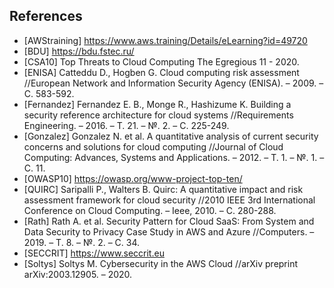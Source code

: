 
## References

* [AWStraining] https://www.aws.training/Details/eLearning?id=49720
* [BDU] https://bdu.fstec.ru/
* [CSA10] Top Threats to Cloud Computing The Egregious 11 - 2020.
* [ENISA] Catteddu D., Hogben G. Cloud computing risk assessment //European Network and Information Security Agency (ENISA). – 2009. – С. 583-592.
* [Fernandez] Fernandez E. B., Monge R., Hashizume K. Building a security reference architecture for cloud systems //Requirements Engineering. – 2016. – Т. 21. – №. 2. – С. 225-249.
* [Gonzalez] Gonzalez N. et al. A quantitative analysis of current security concerns and solutions for cloud computing //Journal of Cloud Computing: Advances, Systems and Applications. – 2012. – Т. 1. – №. 1. – С. 11.
* [OWASP10] https://owasp.org/www-project-top-ten/
* [QUIRC] Saripalli P., Walters B. Quirc: A quantitative impact and risk assessment framework for cloud security //2010 IEEE 3rd International Conference on Cloud Computing. – Ieee, 2010. – С. 280-288.
* [Rath] Rath A. et al. Security Pattern for Cloud SaaS: From System and Data Security to Privacy Case Study in AWS and Azure //Computers. – 2019. – Т. 8. – №. 2. – С. 34.
* [SECCRIT] https://www.seccrit.eu
* [Soltys] Soltys M. Cybersecurity in the AWS Cloud //arXiv preprint arXiv:2003.12905. – 2020.

